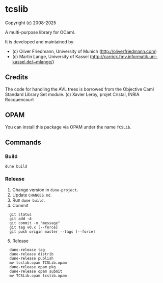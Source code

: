 tcslib
==================

Copyright (c) 2008-2025

A multi-purpose library for OCaml.

It is developed and maintained by:
- (c) Oliver Friedmann, University of Munich (http://oliverfriedmann.com)
- (c) Martin Lange, University of Kassel (http://carrick.fmv.informatik.uni-kassel.de/~mlange/)


## Credits
The code for handling the AVL trees is borrowed from the Objective Caml Standard Library Set module. (c) Xavier Leroy,
projet Cristal, INRIA Rocquencourt


## OPAM

You can install this package via OPAM under the name `TCSLib`.


## Commands


### Build

```
dune build
```

### Release

1. Change version in `dune-project`.
2. Update `CHANGES.md`.
3. Run `dune build`.
4. Commit
```
  git status
  git add -A
  git commit -m "message"
  git tag v0.x [--force]
  git push origin master --tags [--force]
```
5. Release
```
  dune-release tag
  dune-release distrib
  dune-release publish
  mv tcslib.opam TCSLib.opam
  dune-release opam pkg
  dune-release opam submit
  mv TCSLib.opam tcslib.opam
```  